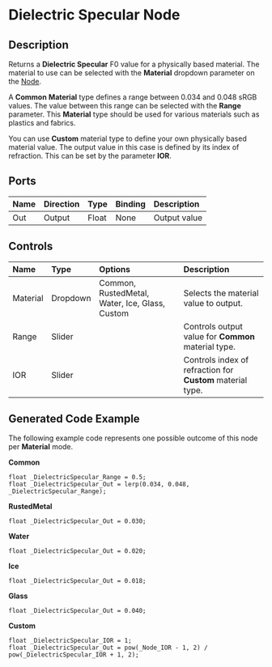 # Dielectric Specular Node

## Description

Returns a **Dielectric Specular** F0 value for a physically based material. The material to use can be selected with the **Material** dropdown parameter on the [Node](Node.md).

A **Common** **Material** type defines a range between 0.034 and 0.048 sRGB values. The value between this range can be selected with the **Range** parameter. This **Material** type should be used for various materials such as plastics and fabrics.

You can use **Custom** material type to define your own physically based material value. The output value in this case is defined by its index of refraction. This can be set by the parameter **IOR**.

## Ports

| Name        | Direction           | Type  | Binding | Description |
|:------------ |:-------------|:-----|:---|:---|
| Out | Output      |    Float    | None | Output value |

## Controls

| Name        | Type           | Options  | Description |
|:------------ |:-------------|:-----|:---|
| Material | Dropdown | Common, RustedMetal, Water, Ice, Glass, Custom | Selects the material value to output. |
| Range    | Slider |  | Controls output value for **Common** material type. |
| IOR      | Slider |  | Controls index of refraction for **Custom** material type. |

## Generated Code Example

The following example code represents one possible outcome of this node per **Material** mode.

**Common**
```
float _DielectricSpecular_Range = 0.5;
float _DielectricSpecular_Out = lerp(0.034, 0.048, _DielectricSpecular_Range);
```

**RustedMetal**
```
float _DielectricSpecular_Out = 0.030;
```

**Water**
```
float _DielectricSpecular_Out = 0.020;
```

**Ice**
```
float _DielectricSpecular_Out = 0.018;
```

**Glass**
```
float _DielectricSpecular_Out = 0.040;
```

**Custom**
```
float _DielectricSpecular_IOR = 1;
float _DielectricSpecular_Out = pow(_Node_IOR - 1, 2) / pow(_DielectricSpecular_IOR + 1, 2);
```